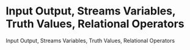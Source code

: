 # Input Output, Streams Variables, Truth Values, Relational Operators
Input Output, Streams Variables, Truth Values, Relational Operators
